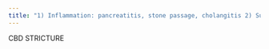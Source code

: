 ```yaml
---
title: "1) Inflammation: pancreatitis, stone passage, cholangitis 2) Surgery 3) Extrinsic Compression (Pancreatic cancer, pancreatitis, mets, nodes, Mirrizi, GB cancer) 4) Cholangiocarcinoma 5) Distal (add ampullary cancer, duodenal cancer, carcinoid) Info: lose normal gradual taper"
---
```

CBD STRICTURE


